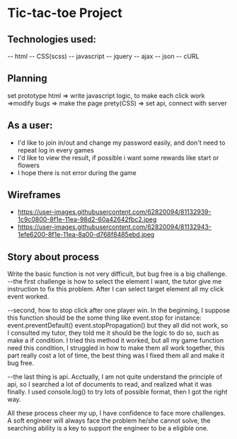 # Tic-tac-toe Project
## Technologies used:
-- html
-- CSS(scss)
-- javascript
-- jquery
-- ajax
-- json
-- cURL

## Planning
set prototype html => write javascript logic, to make each click work
=>modify bugs => make the page prety(CSS) => set api, connect with server

## As a user:
- I'd like to join in/out and change my password easily, and don't need to repeat log in every games
- I'd like to view the result, if possible i want some rewards like start or flowers
- I hope there is not error during the game
## Wireframes
- https://user-images.githubusercontent.com/62820094/81132939-1c9c0800-8f1e-11ea-98d2-60a42642fbc2.jpeg
- https://user-images.githubusercontent.com/62820094/81132943-1efe6200-8f1e-11ea-8a00-d768f8485ebd.jpeg
## Story about process
Write the basic function is not very difficult, but bug free is a big challenge.
--the first challenge is how to select the element I want, the tutor give me instruction to fix this problem. After I can select target element all my click event worked.

--second, how to stop click after one player win. In the beginning, I suppose this function should be the some thing like event.stop for instance:
event.preventDefault()
event.stopPropagation()
but they all did not work, so I consulted my tutor, they told me it should be the logic to do so, such as make a if condition. I tried this method it worked, but all my game function need this condition, I struggled in how to make them all work together, this part really cost a lot of time, the best thing was I fixed them all and make it bug free.

--the last thing is api. Acctually, I am not quite understand the principle of api, so I searched a lot of documents to read, and realized what it was finally. I used console.log() to try lots of possible format, then I got the right way.

All these process cheer my up, I have confidence to face more challenges. A soft engineer will always face the problem he/she cannot solve, the searching ability is a key to support the engineer to be a eligible one.
